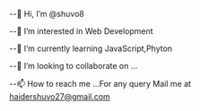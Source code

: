--👋 Hi, I’m @shuvo8

--👀 I’m interested in Web Development

--🌱 I’m currently learning JavaScript,Phyton 

--💞️ I’m looking to collaborate on ... 

--📫 How to reach me ...For any query Mail me at haidershuvo27@gmail.com 

<!---
Shuvo8/Shuvo8 is a ✨ special ✨ repository because its `README.md` (this file) appears on your GitHub profile.
You can click the Preview link to take a look at your changes.
--->
